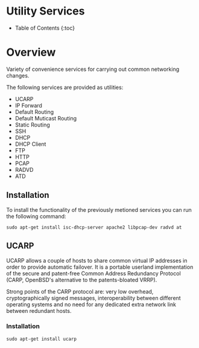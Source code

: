 # Utility Services

* Table of Contents
{:toc}

# Overview

Variety of convenience services for carrying out common networking changes.

The following services are provided as utilities:
* UCARP
* IP Forward
* Default Routing
* Default Muticast Routing
* Static Routing
* SSH
* DHCP
* DHCP Client
* FTP
* HTTP
* PCAP
* RADVD
* ATD

## Installation

To install the functionality of the previously metioned services you can run the following command:
```shell
sudo apt-get install isc-dhcp-server apache2 libpcap-dev radvd at
```

## UCARP

UCARP allows a couple of hosts to share common virtual IP addresses in order to provide automatic failover. It is a portable userland implementation of the secure and patent-free Common Address Redundancy Protocol (CARP, OpenBSD's alternative to the patents-bloated VRRP).

Strong points of the CARP protocol are: very low overhead, cryptographically signed messages, interoperability between different operating systems and no need for any dedicated extra network link between redundant hosts.

### Installation

```shell
sudo apt-get install ucarp
```
